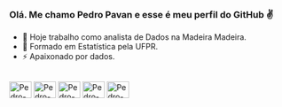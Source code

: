 ### Olá. Me chamo Pedro Pavan e esse é meu perfil do GitHub ✌

- 🔭 Hoje trabalho como analista de Dados na Madeira Madeira.
- 🌱 Formado em Estatística pela UFPR.
- ⚡ Apaixonado por dados.

<div style="display: inline_block"><br>
  <img align="center" alt="Pedro-R" height="30" width="40" src="https://cdn.jsdelivr.net/gh/devicons/devicon/icons/r/r-original.svg" />
  <img align="center" alt="Pedro-Py" height="30" width="40" src="https://cdn.jsdelivr.net/gh/devicons/devicon/icons/python/python-original.svg" />
  <img align="center" alt="Pedro-VSC" height="30" width="40" src="https://cdn.jsdelivr.net/gh/devicons/devicon/icons/visualstudio/visualstudio-plain.svg" />
  <img align="center" alt="Pedro-MySQL" height="30" width="40" src="https://cdn.jsdelivr.net/gh/devicons/devicon/icons/mysql/mysql-original-wordmark.svg" />
  <img align="center" alt="Pedro-Linux" height="30" width="40" ssrc="https://cdn.jsdelivr.net/gh/devicons/devicon/icons/ubuntu/ubuntu-plain.svg" />
          
  
</div>
